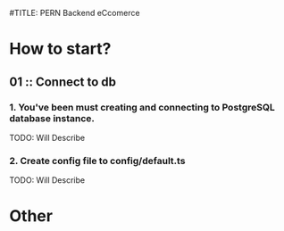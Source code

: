 #TITLE: PERN Backend eCcomerce



# How to start?
## 01 :: Connect to db
### 1. You've been must creating and connecting to PostgreSQL database instance.

TODO: Will Describe

### 2. Create config file to config/default.ts

TODO: Will Describe

# Other

